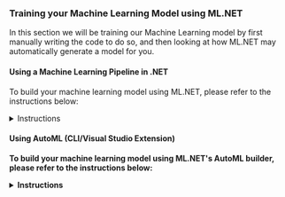 ### Training your Machine Learning Model using ML.NET
In this section we will be training our Machine Learning model by first manually writing the code to do so, and then looking at how ML.NET may automatically generate a model for you.

#### Using a Machine Learning Pipeline in .NET
To build your machine learning model using ML.NET, please refer to the instructions below:
<details>
  <summary>Instructions</summary>
<br/>
So you're ready to start creating your Machine Learning model in ML.NET? Awesome!
ML.NET is an open-source, cross-platform library, released to the public in preview during MS Build 2018 and for general availability at MS Build 2019. It bridges the gap between Software Engineering and Data Science, and allows .NET Developers to make their applications smarter.

The general steps for training your model are the same regardless if you are training your model using ML.NET or a Python based library such as Scikit Learn. To train your model in ML.NET, please expand and follow the instructions below:

<details>
  <summary><b>1. Determine your problem domain </b></summary>
  <p>

Framing the actual business problem you are attempting to solve is key for a successful machine learning project. A lot of the times people attempt to start with either a cool algorithm or just the data they have, but without a clear understanding of the problem they are trying to solve, and a dialog with Subject Matter Experts (SME's), crucial data may be overlooked and business value may not be provided. 

  </p>
</details>
<details>
  <summary><b>2. Gather and load your data</b></summary>
    <p>
      
Once the business problem has been defined, it's time to gather your data. Data is normally gathered from multiple data-sources (both public and private), aggregated and pivoted in to a workable shape. For our purposes, the data we will be using can be retrieved from Kaggle. To download the data, use this [link](https://www.kaggle.com/ntnu-testimon/paysim1) to get to the dataset.
      
Other available data-sources worth exploring are: 
   - [Google Public Datasets](https://cloud.google.com/public-datasets/)  
   - [AWS Open Data](https://aws.amazon.com/opendata/)  
   - [Open Government Data](https://www.data.gov/)  
   - [EU Open Data](https://data.europa.eu/euodp/en/data)  
   
  <details>
    <summary><b>2.1 Explore the dataset</b></summary>
   <p>
     
   - Download the either from:
        - Kaggle - extract the content and rename to data.csv<br/>
        - From this repo located [here](https://github.com/aslotte/mldotnet-real-time-data-streaming-workshop/blob/master/src/machine-learning/FraudPredictionTrainer/FraudPredictionTrainer/Data/data.csv)
        - Provided USB memory sticks
   - Familiarize yourself with the available features (columns)<br/>
   - Which columns are your features and which is your label (what you would like to predict)?<br/>
   - Is the dataset balanced? (hint: what's the distribution of fraudulent and non-fraudulent transactions)<br/>
   - What's the data type of the available features?<br/>
   - Does any of the columns have missing values?<br/>
   - Are there any obvious correlation in-between features?<br/>
   
   Exploring a large dataset can be daunting. Loading a dataset containing 6+ million rows in something like Excel is not always feasible due to application limitations and performance. To make life easier for us we can use an open-source Python library called **Pandas** in e.g. a Jupyter notebook.
   
   To explore the dataset using Pandas and a Jupyter notebook:
   - Navigate to the [Kaggle dataset](https://www.kaggle.com/ntnu-testimon/paysim1) and click "New Notebook". 
   - When selecting Kernel type, select "Notebook"
   - In the top-left corner, select File -> Upload Notebook
   - Upload the [Jupyter notebook](https://github.com/aslotte/mldotnet-real-time-data-streaming-workshop/blob/master/src/machine-learning/jupyter/fraudulent-transactions-jupyter-notebook.ipynb) in this repo
   - Select Run -> Run all
   - Explore the results
   
   </p>
  </details>
  <details>
    <summary><b>2.2 Getting started with ML.NET</b></summary>
    <p>
      
   Fantastic, you have gathered the required data and are now ready to dive in to ML.NET. ML.NET is distributed as a NuGet package and can be included in your solution like any other package. 
   
   To get started:
   
   **In Visual Studio**
   - Create a new .NET Core v2.1+ console application
   - Right-click on the solution and select to "Manage NuGet Packages for Solution"
   - Search for and install the following NuGet package<br/> 
    - Microsoft.ML<br/> 
    - Microsoft.ML.FastTree<br/>
    - Microsoft.ML.LightGbm<br/>
   - Right click on the solution once again and select "Add -> Existing Item..."
   - In the file explorer window, select to view all items in the bottom right corner
   - Rename your comma-separated [file](https://github.com/lastlink/mldotnet-real-time-data-streaming-workshop/releases/download/data/data.zip) containing your data to "data.csv" and select to add this as an existing item 
   - Right-click on you newly added file and select "Properties". Change to "Copy if Newer"
   
   **In VS Code**
   - Create a folder<br/>
   - Open a new terminal window (View -> Terminal)<br/>
   - Create a new console project using `dotnet new console -o FraudulentTransactionsTrainer`<br/>
   - Install the required NuGet packages by executing<br/>
    - `dotnet add package Microsoft.ML`<br/>
    - `dotnet add package Microsoft.ML.FastTree`<br/>
    - `dotnet add package Microsoft.ML.LightGbm`<br/>
   - Add the data file to the folder and rename it to data.csv<br/>
   - Add the following to the .csproj file:
   
   ```
<ItemGroup>
  <None Update="data.csv">
    <CopyToOutputDirectory>Always</CopyToOutputDirectory>
  </None>
</ItemGroup>
```
<br/>

   The steps above ensures you have the correct dependencies installed and your data is ready to be worked on.
   Before we jump in to the code, let me introduce two concepts of ML.NET that we will be depending on a fair amount, **pipelines** and a **MLContext**. 
   
   Everything in ML.NET originates from an **MLContext**. The MLContext contains all the data loaders, transformers, algorithms, evaluation tools and so forth that you may need. 
   **Pipelines** is a concept in ML.NET, which just means that we will be creating an initial instance to which we will append operations, such as data transformations, training algorithm and so forth. We generally speak about data processing pipelines and training pipelines.
   
   To get started, let's create an MLContext. 
   
   ```
    var mlContext = new MLContext(seed: 1);
   ```
   
   Setting the property seed to 1 ensures deterministic randomness in operations such as splitting test/train data, which is normally desired.    
   </p>
  </details>
  <details>
    <summary><b>2.3 Load your data in ML.NET</b></summary>
    <p>

If you take a look at the Data Catalog of the MLContext (F12 in the class) you'll notice a number of ways you can load your data in to memory. Just to mention a couple, we can load data from binary, from file and from a SQL database. In this example, we will be loading our data from our comma-separated file. To do this, let's start by defining where the file resides. 
   
   Add a static member variable:
   
   ```
    private static string DataPath = "data.csv";
   ```        
   
To successfully load our data, we need to tell ML.NET what the schema of our data looks like. Just as this is done in Entity Framework, we can do this by creating a simple POCO, with a property for each column in the dataset. Try to do this yourself by creating a class called "Transaction". 
   
Make sure to decorate each property with ColumnName and LoadColumn, where ColumnName defines the name of the column as it reads in the csv file and LoadColumn defines the index of the column.
   
   ```
    [ColumnName("step"), LoadColumn(0)]
   ```

Furthermore, the machine learning algorithms can only work on number data of type floats. Thus make sure each property containing a number is of type float.

Did you have a try? Perfect! 
Here's a complete solution to validate against.

      internal sealed class Transaction
      {
        [ColumnName("step"), LoadColumn(0)]
        public float Step { get; set; }

        [ColumnName("type"), LoadColumn(1)]
        public string Type { get; set; }

        [ColumnName("amount"), LoadColumn(2)]
        public float Amount { get; set; }

        [ColumnName("nameOrig"), LoadColumn(3)]
        public string NameOrig { get; set; }

        [ColumnName("oldbalanceOrg"), LoadColumn(4)]
        public float OldbalanceOrg { get; set; }

        [ColumnName("newbalanceOrig"), LoadColumn(5)]
        public float NewbalanceOrig { get; set; }

        [ColumnName("nameDest"), LoadColumn(6)]
        public string NameDest { get; set; }

        [ColumnName("oldbalanceDest"), LoadColumn(7)]
        public float OldbalanceDest { get; set; }

        [ColumnName("newbalanceDest"), LoadColumn(8)]
        public float NewbalanceDest { get; set; }

        [ColumnName("isFraud"), LoadColumn(9)]
        public bool IsFraud { get; set; }

        [ColumnName("isFlaggedFraud"), LoadColumn(10)]
        public float IsFlaggedFraud { get; set; }
      }
   
   Once you've defined the schema, you're ready to load the data in to memory. 
   To do this, simply add the following:
   
      var data = mlContext.Data.LoadFromTextFile<Transaction>(DataPath, hasHeader: true, separatorChar: ',');
      
  The LoadFromTextFile defines the schema as a generic. To the method you'll also have to supply the path to the data, if the data contains headers or not as well as how the data is separated. In our scenario that will be comma-separated.
 </p>
</details>
</p>
</details>
<details>
<summary><b>3. Split your data in a test and training set<b></summary>
  <p>
    
A crucial part of training a machine learning model is to be able to evaluate its performance on data not utilized when training the model. Thus, before starting to train our model, we want to make sure we put a portion of the data aside for evaluation purposes.

ML.NET features built-in functionality to perform a random split of the data in to a training and test set. 

      var testTrainData = mlContext.Data.TrainTestSplit(data);
      
Note that splitting your data in to a train and test set is strictly not always required. A technique called cross-validation can also be utilized to achieve the same result (which normally results in a better final model). We will explore this concept later on in this workshop.  

  </p>
</details>
<details>
<summary><b>4. Transform your data</b></summary>
  <p>
    
The dataset from Kaggle is in an overall great condition, as opposed to how it could look. The variables are neatly contained in columns, thus no pivoting of the data is needed. The data contains no missing values that needs to be replaced.
   
Machine Learning models are very picky in terms of data quality, so making sure that the data is top-notch is critical. We want to make sure that no columns have missing values, that the data is reasonable balanced and that no obvious outliers exists. The only main-concern we have with our data is that it is highly unbalanced. The number of fraudulent transactions to train the data on is just a couple of percent's of the total dataset. If we were able to, we would ideally include additional fraudulent transactions to balance the data, but as this is not possible we will apply other techniques to counter this in a later step.

As mentioned when loading the data in to memory, machine learning algorithms function based on numerical data, and has a difficult time working with e.g. strings. Our dataset currently contains two features that contains text, **type** and **nameDest**. We could also look at the nameOrig column, but we can assume that the victims are chosen at random, so this column may not hold much predictable power.

To transform this features to float vectors, we can use a technique called **OneHotEncoding** which will create new binary columns for each value present in a feature space. For example, the type column contains values such as "Payment" and "Transfer". If we apply OneHotEncoding on the type column, ML.NET will create new columns, e.g. IsPayment, IsTransfer with a binary response, either 1 or 0 to define what the type is. This approach greatly increases the performance of the algorithm and allows is to converge to an optimal solution.

To perform OneHotEncoding on the type column, you can call the OneHotEncoding method located in the Transforms catalog of ML.NET as such:

    mlContext.Transforms.Categorical.OneHotEncoding("type")

The cardinality of the nameDest column is likely to be very high, thus regular OneHotEncoding is would create a very wide dataset, causing either a large model or out-of-memory exceptions when training it. We can instead use **OneHotHashEncoding** to reduce the dimensions and save some space.

At this point, this is very pipelines come in to play. As we will have multiple transformation operations we would like to conduct, we can chain them all together in to a data processing pipeline:
 
    var dataProcessingPipeline = mlContext.Transforms.Categorical.OneHotEncoding("type")
                .Append(mlContext.Transforms.Categorical.OneHotHashEncoding("nameDest"))
                
 Perfect. Our non-numeric features are now transformed in to a form the algorithm can understand.
 So which features do you think account for the variance in the dataset? Or put in another way, which features do you think are relevant  to include in your model? Feature engineering is a difficult topic. It's very likely that additional features may be needed to achieve a better model, or derived features of the existing feature set may yield a better outcome. This is where it is very important to consult with a subject matter expert to understand the problem domain you're in and what data may be relevant. For our purposes, we can start off by trying to include all columns in our model, as we only have seven or so features (you may have thousands if not more in real-world example). 
 
 To define which features are relevant for the model to know about, we will have to concatenate them in to a feature vector
 This can be done as such:
 
       mlContext.Transforms.Concatenate("Features", "type", "nameDest", "amount", "oldbalanceOrg", "oldbalanceDest", "newbalanceOrig", "newbalanceDest")
       
 To put it all together, your data processing pipeline will look like this:
 
             var dataProcessingPipeline = mlContext.Transforms.Categorical.OneHotEncoding("type")
                .Append(mlContext.Transforms.Categorical.OneHotHashEncoding("nameDest"))
                .Append(mlContext.Transforms.Concatenate("Features", "type", "nameDest", "amount", "oldbalanceOrg", "oldbalanceDest", "newbalanceOrig", "newbalanceDest");
 
  </p>
</details>
<details>
<summary><b>5. Train your model</b></summary>
  <p>
    
 Once we have created our data processing pipeline it's time to select the trainer (algorithm) to use. 
 
 The most common types of algorithms to use are:
    
   - Linear Regression <br/>
   - Nearest Neighbor <br/>
   - Naive Bayes <br/>
   - Decision Trees <br/>
   - Support Vector Machines (SVM) <br/>
   
   Each family of algorithms has its pros and cons as we will see later in this workshop, but for simplicities sake, lets start off with the most straightforward algorithm, linear regression. A variant of linear regression is logistic regression. 
   So where do you find the trainers in ML.NET? 
   The trainers are located under the given ML Task we are trying to perform. In our case we are attempting to do something called **BinaryClassification**, which is to predict one out of two possible values (thus binary). Other common ML tasks are Multi-Class Classification (three or more values), regression, clustering, anomaly detection and so forth.
   
   We can create a training pipeline using logistic linear regression as follows:
   
    var trainingPipeline = dataProcessingPipeline
        .Append(mlContext.BinaryClassification.Trainers.LbfgsLogisticRegression(labelColumnName: "isFraud"));
   
   _Note that we append the trainer to the data processing pipeline, as well as define which column we are trying to predict. Often called the label column._
   
  Once the trainer has been appended, all that remains is to using the trainingPipeline to a fit an as accurate model as possible based on the training dataset. To do this, we will use the `.Fit` method on the IEstimator interface

    var trainedModel = trainingPipeline.Fit(testTrainData.TrainSet);
  
  _Note that we are using only the training dataset to train our model_
    
  </p>
</details>
<details>  
<summary><b>6. Evaluate your model</b></summary>
  <p>
    
   Your data is in the right shape, an algorithm has been chosen and your model has been trained. Great job so far!
   Let's take a look at how accurate the model you've created is. 
   
   Evaluating your model is a two step process:
   1. Transforming your test dataset using the trained model
   2. Calculating metrics based on predicted value (in this case, if our model predicted a fraudulent transaction or not) and actual value
   
To transform your test data using the trained model, simply call the `.Transform` method on the trained model, passing in the test dataset
   
    var predictions = trainedModel.Transform(testTrainData.TestSet);
    
To calculate the metrics we will be using to benchmark our model, use the BinaryClassification evaluator on the MLContext:
      
    var metrics = mlContext.BinaryClassification.Evaluate(predictions, labelColumnName: "isFraud");
      
Let's put a break-point at this most recently added line and run the console application.
This should take about 2-5 min depending on the power of your computer. Once at debug statement, expand the properties to see the metrics. 

Wow, the accuracy is 0.9988 or more precisely **99.9%**!
Hold on a minute, can we have been so lucky to chose the right algorithm at the first try to get a nearly perfect model?

Unfortunately we are not that lucky. Accuracy alone can be a very misleading metric, especially for highly unbalanced datasets as the one we are working on.

If we look at the shape of the dataset given by the Jupyter notebook executed earlier we can see that we have 6,362,620 rows in the dataset, but only 8,213 are fraudulent. That means **99.9%** of all transactions in the dataset are non-fraudulent. Given that, if our model is just guessing non-fraudulent for all transactions it will achieve a 99.9% accuracy but miss all and any fraudulent transactions. 
This is the curse of non-balanced datasets. What are some other metrics we can use together with accuracy to determine if a model truly is useful?

ML.NET provides some great documentation on [metrics](https://docs.microsoft.com/en-us/dotnet/machine-learning/resources/metrics)
For our scenario, we want to have a better measurement to determine true positives, false positives, true negatives and false negatives.

This is where to machine learning concepts, **Precision** and **Recall** comes in to play. 

- **Precision** - attempts to answer the question of how many of my positive findings are actually correct? If we only have true positives, this value will be 1
- **Recall** - attempts to answer the question of how many of actual true positives were actually correct. Recall takes in to consideration false negatives, meaning in our case fraudulent transactions that we didn't catch. If we catch all fraudulent transactions then this value will be 1

Precision and Recall are normally working against each-other, meaning that you'll have to pick what is most important for you. Would you rather flag more transactions as fraudulent even if they're not, but in that case make sure not to miss any (e.g. having many false positives) or are you willing to let some fraudulent transactions flow through with every actually flagged transaction being correct (e.g. having no false positives but some false negatives).

A good measurement to determine how good a classifier is, is to look at the area under the precision-recall curve. In an ideal world this value **should be 1**. If we look at how our model did, we can see that **we only got a 0.31** value which is very low.

Another good tool to use is the confusion matrix, which gives you a good overview of how many false positives or false negatives the model creates.

The confusion matrix  looks as follows: <br/>
Predicted values &rightarrow; <br/>
Actual values &downarrow; <br/>

|   | IsFraud  | IsNotFraud  |
|---|:--------:|:-----------:|
| IsFraud   | 84  | 721  |
| IsNotFraud  | 2  | 637,154  |


From the confusion matrix we can see that we are getting 721 false negatives and only 84 transactions were correctly labelled as fraudulent (true positives)

Given that our model is not up for the task, what can we do to improve it?  move on to the next section.

  </p>
</details>
<details>
<summary><b>7. Iterate, iterate, iterate...</b></summary>
  <p>
    
We have identified that a cause for our model not being good enough is the fact that our data is highly unbalanced. As mentioned earlier, this can be addressed by adding more transactions that are fraudulent, but that means going back and finding about 3-6 million more records that are fraudulent. This is most likely not a feasible way forward.
    
Fortunately, there are certain algorithms that are better than others in handling highly unbalanced data. One of those are **Decision Trees**

Decision trees are versatile Machine Learning algorithms that can perform both classification and regression tasks. Decision trees creates, as the name implies, a tree-like decision structure in which observations are captured in the tree nodes and the final decision (fraudulent or non-fraudulent) are captured in the leaves. Decision trees can either be binary or non-binary, depending on how many lower level nodes one node connects to.

To boost the overall prediction performance of decision trees, it is common to implement something called **Ensemble learning** in which multiple weak learners are trained, from which each individual prediction is pooled together to an overall answer. For decision trees, this is called creating a forest.

Two decision tree ensemble algorithms are **FastTreeBinary** and **FastForestBinary**

Decision trees are easily to conceptually understand, and they fairly immune to non-balanced data. However, compared to logistic regression, they do have a lot more **hyper parameters** to set, e.g. number of leaves, learning rate and so forth that makes using them and finding the optimal values a bit more complicated.

Let's take a look at the FastTreeBinary algorithm.

To implement the FastTreeBinary algorithm, substitute the line defining the trainer with the following:

    mlContext.BinaryClassification.Trainers.FastTree(new FastTreeBinaryTrainer.Options 
    { 
      NumberOfLeaves = 10, 
      NumberOfTrees = 50,  
      LabelColumnName = "isFraud", 
      FeatureColumnName = "Features" 
    }));

_Note: training this model will take a longer time as we will be training 50 individual models_

If we again run the console application to train our model, we will see the following result:

| Metric  | Value  | 
|:---|:--------:|
| Accuracy    | 99.9%  |
| AreaUnderPrecisionRecallCurve  | 0.78  | 

This is a tremendous improvement. Our area under the precision-recall curve is up to 0.78. 

The confusion matrix now looks as follows: <br/>
Predicted values &rightarrow; <br/>
Actual values &downarrow; <br/>

|   | IsFraud  | IsNotFraud  |
|---|:--------:|:-----------:|
| IsFraud   | 619  | 186 |
| IsNotFraud  | 61  | 637,095  |

What do we notice? We have reduced the number of false negatives, fraudulent transactions being marked as non-fraudulent when they in fact are. We had to sacrifice some precision to do so, meaning that we have increased the number of false positives.

This model can be furthered fine-tuned by altering hyper parameters such as learning curve, number of trees and so forth. We can also use techniques such as cross-validation. For our purposes this model will do just fine.

Training a model involves a lot of iterative work to end up at the most optimal solution.
A couple of common approaches to improve a model are:

- Increasing the size of the dataset
- Adding additional features with predictive power
- Creating new derived features out of existing features
- Altering the machine learning algorithm utilized
- Fine-tuning the model with different hyper parameters

  </p>
</details>
<details>
<summary><b>8. Deploy to production</b></summary>
  <p>
    
Once we are happy with our model we will need to save it for further use. ML.NET models are saved as .zip files that later can be loaded in to a prediction engine and used to run prediction in e.g. an Azure Function or ASP.NET Core application.
   
To save the model to disk, simply add the line below:

    mlContext.Model.Save(trainedModel, data.Schema, "MLModel.zip");
    
  </p>
</details>

To see a complete solution, please open the [FraudPredictionTrainer.sln](https://github.com/aslotte/mldotnet-real-time-data-streaming-workshop/tree/master/src/machine-learning/FraudPredictionTrainer) in Visual Studio
</details>

#### Using AutoML (CLI/Visual Studio Extension)
To build your machine learning model using ML.NET's AutoML builder, please refer to the instructions below:

<details>
  <summary>Instructions</summary>
  <br/>
Selecting the correct features, algorithms, hyper arameters and so forth is complex. There is a lot of trial and error involved until you've managed to fine-tune a model to not only have good enough accuracy but also a decent area under the precision-recall curve.
To simplify, ML.NET has introduced AutoML to automatically iterate through numerous algorithms with various hyper parameters to find one that yields a good model.

1. Open a PowerShell or Command prompt 
2. Navigate to the location of your data file
3. Execute
```
mlnet auto-train --dataset "data.csv" --label-column-name "isFraud" --max-exploration-time 120 --has-heade
r true --ml-task binary-classification
```

For this example we are setting the max-exploration time to only 2 minutes, which is not sufficient for a data-set of this size but serves as a good example to showcase the functionality. A minimum of 1800 seconds is recommended for a data-set of this size.

AutoML is a tremendous addition to the ML.NET toolset. Not only does it create a ready to go model based on the best algorithm, but it also creates a sample application with the code used to come up with this model for further fine-tuning. 

It is also possible to use AutoML through Visual Studio. If you would like to do that, please download the Model Builder Visual Studio Extension which will give you a nice UI to work with.

<h5> Exploring the sample solution </h5>
Open the sample solution created by the AutoML CLI tool once completed (the path to the solution will be given in the terminal window).
Do you notice any differenes with the solution you created earlier?
</details>

